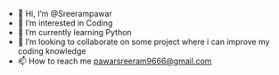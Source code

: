 - 👋 Hi, I’m @Sreerampawar
- 👀 I’m interested in Coding
- 🌱 I’m currently learning Python
- 💞️ I’m looking to collaborate on some project where i can improve my coding knowledge 
- 📫 How to reach me pawarsreeram9666@gmail.com

<!---
Sreerampawar9666/Sreerampawar9666 is a ✨ special ✨ repository because its `README.md` (this file) appears on your GitHub profile.
You can click the Preview link to take a look at your changes.
--->
